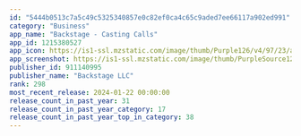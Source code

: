 ```yaml
---
id: "5444b0513c7a5c49c5325340857e0c82ef0ca4c65c9aded7ee66117a902ed991"
category: "Business"
app_name: "Backstage - Casting Calls"
app_id: 1215380527
app_icon: https://is1-ssl.mzstatic.com/image/thumb/Purple126/v4/97/23/a1/9723a166-57a9-b192-67a2-4733dc67b0ee/app.icon.production-1x_U007emarketing-0-5-0-85-220-0.png/1024x1024bb.png
app_screenshot: https://is1-ssl.mzstatic.com/image/thumb/PurpleSource126/v4/49/4e/c2/494ec2b2-c5c8-6816-6b16-8c8035412523/81817c29-3861-417f-95ae-9afa7701584c_04.07_-_iphone_6_7_8__U00284.7in_U0029_750x13341._Brands_that_we_cast_with_1242x2688_screen.jpg/1242x2688bb.png
publisher_id: 911140995
publisher_name: "Backstage LLC"
rank: 298
most_recent_release: 2024-01-22 00:00:00
release_count_in_past_year: 31
release_count_in_past_year_category: 17
release_count_in_past_year_top_in_category: 38
---
```

